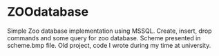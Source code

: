 # ZOOdatabase
Simple Zoo database implementation using MSSQL. Create, insert, drop commands and some query for zoo database. Scheme presented in scheme.bmp file. 
Old project, code I wrote during my time at university.
